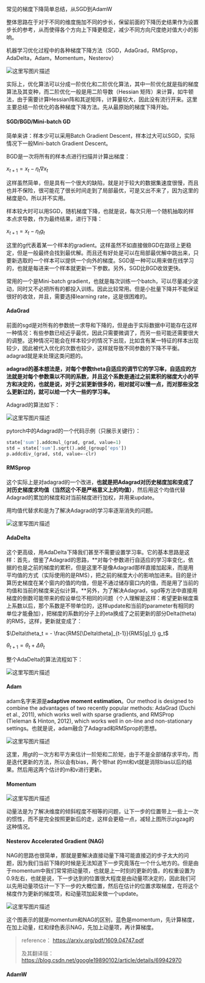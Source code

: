 常见的梯度下降简单总结，从SGD到AdamW

整体思路在于对于不同的维度施加不同的步长，保留前面的下降历史结果作为设置步长的参考，从而使得各个方向上下降更稳定，减少不同方向尺度绝对值大小的影响。



机器学习优化过程中的各种梯度下降方法（SGD，AdaGrad，RMSprop，AdaDelta，Adam，Momentum，Nesterov）

![这里写图片描述](assets/70.gif)

实际上，优化算法可以分成一阶优化和二阶优化算法，其中一阶优化就是指的梯度算法及其变种，而二阶优化一般是用二阶导数（Hessian 矩阵）来计算，如牛顿法，由于需要计算Hessian阵和其逆矩阵，计算量较大，因此没有流行开来。这里主要总结一阶优化的各种梯度下降方法。先从最原始的梯度下降开始。



#### SGD/BGD/Mini-batch GD

简单来讲：样本少可以采用Batch Gradient Descent，样本过大可以SGD，实际情况下一般Mini-batch Gradient Descent。

BGD是一次将所有的样本点进行扫描并计算出梯度：


$x_{t+1} = x_t - \eta_t \nabla x_t$

这样虽然简单，但是具有一个很大的缺陷，就是对于较大的数据集速度很慢，而且也并不保险，很可能花了很长时间走到了局部最优，可是又出不来了，因为这里的梯度是0。所以并不实用。

样本较大时可以用SGD，随机梯度下降，也就是说，每次只用一个随机抽取的样本点求导数，作为最终结果，进行下降：


$x_{t+1} = x_t - \eta_t g_t$

这里的g代表着某一个样本的gradient。这样虽然不如直接做BGD在路径上更稳定，但是一般最终会找到最优解。而且还有好处是可以在局部最优解中跳出来，只要新选取的一个样本可以提供一个向外的梯度。SGD是一种可以用来做在线学习的，也就是每进来一个样本就更新一下参数。另外，SGD比BGD收敛更快。

常用的一个是Mini-batch gradient，也就是每次训练一个batch，可以尽量减少波动，同时又不必把所有的都投入训练。因此比较常用。但是小批量下降并不能保证很好的收敛，并且，需要选择learning rate，这是很困难的。



#### AdaGrad

前面的sgd是对所有的参数统一求导和下降的，但是由于实际数据中可能存在这样一种情况：有些参数已经近乎最优，因此只需要微调了，而另一些可能还需要很大的调整。这种情况可能会在样本较少的情况下出现，比如含有某一特征的样本出现较少，因此被代入优化的次数也较少，这样就导致不同参数的下降不平衡。adagrad就是来处理这类问题的。

**adagrad的基本想法是，对每个参数theta自适应的调节它的学习率，自适应的方法就是对每个参数乘以不同的系数，并且这个系数是通过之前累积的梯度大小的平方和决定的，也就是说，对于之前更新很多的，相对就可以慢一点，而对那些没怎么更新过的，就可以给一个大一些的学习率。**

Adagrad的算法如下：


![这里写图片描述](assets/70-20210617215709549.png)



pytorch中的Adagrad的一个代码示例（只展示关键行）：

~~~python
state['sum'].addcmul_(grad, grad, value=1)
std = state['sum'].sqrt().add_(group['eps'])
p.addcdiv_(grad, std, value=-clr)
~~~



#### RMSprop

这个实际上是对adagrad的一个改进，**也就是把Adagrad对历史梯度加和变成了对历史梯度求均值（当然这个不是严格意义上的均值）**，然后用这个均值代替Adagrad的累加的梯度和对当前梯度进行加权，并用来update。

用均值代替求和是为了解决Adagrad的学习率逐渐消失的问题。


![这里写图片描述](assets/70-20210617221854350.png)

#### AdaDelta

这个更高级，用AdaDelta下降我们甚至不需要设置学习率。它的基本思路是这样：首先，借鉴了Adagrad的思路，**对每个参数进行自适应的学习率变化，依据的也是之前的梯度的累积，但是这里不是像Adagrad那样直接加起来，而是用平均值的方式（实际使用的是RMS），把之前的梯度大小的影响加进来。目的是计算历史梯度在某个窗内的值的均值，但是不通过储存窗口内的值，而是用了当前的均值和当前的梯度来近似计算。**另外，为了解决Adagrad，sgd等方法中直接用梯度的倒数可能带来的假设单位不相同的问题（个人理解是这样：希望更新梯度乘上系数以后，那个系数是不带单位的，这样update和当前的parameter有相同的单位才能叠加），把梯度的系数的分子上的eta换成了之前更新的部分Delta(theta)的RMS，这样，更新就变成了：

$\Delta\theta_t = - \frac{RMS[\Delta\theta]_{t-1}}{RMS[g]_t} g_t$

$\theta_{t+1} = \theta_t+\Delta\theta_t$



整个AdaDelta的算法流程如下：


![这里写图片描述](assets/70-20210617222221064.png)



#### Adam

adam名字来源是**adaptive moment estimation**。Our method is designed to combine the advantages of two recently popular methods: AdaGrad (Duchi et al., 2011), which works well with sparse gradients, and RMSProp (Tieleman & Hinton, 2012), which works well in on-line and non-stationary settings。也就是说，adam融合了Adagrad和RMSprop的思想。


![这里写图片描述](assets/70-20210617222328207.png)

这里，用gt的一次方和平方来估计一阶矩和二阶矩，由于不是全部储存求平均，而是迭代更新的方法，所以会有bias，两个带hat 的mt和vt就是消除bias以后的结果。然后用这两个估计的m和v进行更新。



#### Momentum

![这里写图片描述](assets/70-20210617222345266.png)

动量法是为了解决维度的倾斜程度不相等的问题，让下一步的位置带上一些上一次的惯性，而不是完全按照更新后的走，这样会更稳一点，减轻上图所示zigzag的这种情况。



#### Nesterov Accelerated Gradient (NAG)

NAG的思路也很简单，那就是要解决直接动量下降可能直接迈的步子太大的问题，因为我们当前下降的时候是无法知道下一步究竟落在一个什么地方的。但是由于momentum中我们常常把动量项，也就是上一时刻的更新的值，的权重设置为0.9左右，也就是说，下一步达到的位置很大程度是由动量项决定的，因此我们可以先用动量项估计一下下一步的大概位置，然后在估计的位置求取梯度，在将这个梯度作为更新的梯度项，和动量项加起来做一个update。


![这里写图片描述](assets/70-20210617223633259.png)

这个图表示的就是momentum和NAG的区别，蓝色是momentum，先计算梯度，在加上动量，红和绿色表示NAG，先加上动量项，再计算梯度。



> reference： https://arxiv.org/pdf/1609.04747.pdf 
>
> 及其翻译版：https://blog.csdn.net/google19890102/article/details/69942970





#### AdamW























